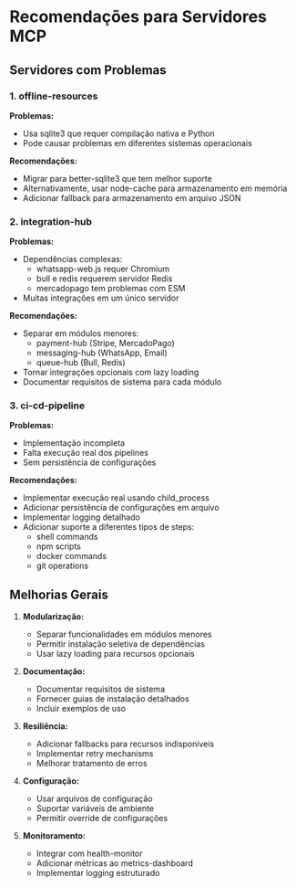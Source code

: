 # Recomendações para Servidores MCP

## Servidores com Problemas

### 1. offline-resources
**Problemas:**
- Usa sqlite3 que requer compilação nativa e Python
- Pode causar problemas em diferentes sistemas operacionais

**Recomendações:**
- Migrar para better-sqlite3 que tem melhor suporte
- Alternativamente, usar node-cache para armazenamento em memória
- Adicionar fallback para armazenamento em arquivo JSON

### 2. integration-hub
**Problemas:**
- Dependências complexas:
  - whatsapp-web.js requer Chromium
  - bull e redis requerem servidor Redis
  - mercadopago tem problemas com ESM
- Muitas integrações em um único servidor

**Recomendações:**
- Separar em módulos menores:
  - payment-hub (Stripe, MercadoPago)
  - messaging-hub (WhatsApp, Email)
  - queue-hub (Bull, Redis)
- Tornar integrações opcionais com lazy loading
- Documentar requisitos de sistema para cada módulo

### 3. ci-cd-pipeline
**Problemas:**
- Implementação incompleta
- Falta execução real dos pipelines
- Sem persistência de configurações

**Recomendações:**
- Implementar execução real usando child_process
- Adicionar persistência de configurações em arquivo
- Implementar logging detalhado
- Adicionar suporte a diferentes tipos de steps:
  - shell commands
  - npm scripts
  - docker commands
  - git operations

## Melhorias Gerais

1. **Modularização:**
   - Separar funcionalidades em módulos menores
   - Permitir instalação seletiva de dependências
   - Usar lazy loading para recursos opcionais

2. **Documentação:**
   - Documentar requisitos de sistema
   - Fornecer guias de instalação detalhados
   - Incluir exemplos de uso

3. **Resiliência:**
   - Adicionar fallbacks para recursos indisponíveis
   - Implementar retry mechanisms
   - Melhorar tratamento de erros

4. **Configuração:**
   - Usar arquivos de configuração
   - Suportar variáveis de ambiente
   - Permitir override de configurações

5. **Monitoramento:**
   - Integrar com health-monitor
   - Adicionar métricas ao metrics-dashboard
   - Implementar logging estruturado